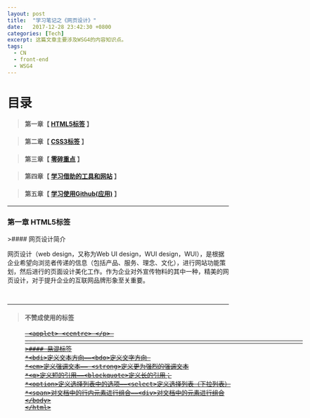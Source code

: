 ```yaml
---
layout: post
title:  "学习笔记之《网页设计》"
date:   2017-12-28 23:42:30 +0800
categories: [Tech]
excerpt: 这篇文章主要涉及WSG4的内容知识点。
tags:
  - CN
  - front-end
  - WSG4
---
```


# 目录

>#### 第一章【 [HTML5标签](#chapter1) 】


>
>#### 第二章【 [CSS3标签](#chapter2) 】

>
>#### 第三章【 [零碎重点](#chapter3) 】

>
>#### 第四章【 [学习借助的工具和网站](#chapter4) 】

>
>#### 第五章【 [学习使用Github(应用)](#chapter5) 】



---

<h3 id="chapter1">第一章  HTML5标签</h3>
>#### 网页设计简介

<p>网页设计（web design，又称为Web UI design，WUI design，WUI），是根据企业希望向浏览者传递的信息（包括产品、服务、理念、文化），进行网站功能策划，然后进行的页面设计美化工作。作为企业对外宣传物料的其中一种，精美的网页设计，对于提升企业的互联网品牌形象至关重要。</p>                                 

---                                                                        
>#### 不赞成使用的标签
<p> <basefont> <dir> <font> <isindex> <s> <strike> <u> <xmp> <applet> <centre> </p> 
---                                                                        
>#### 易混标签
*<bdi>定义文本方向——<bdo>定义文字方向 
*<em>定义强调文本—— <strong>定义更为强烈的强调文本
*<q>定义短的引用——<blockquote>定义长的引用；
*<option>定义选择列表中的选项——<select>定义选择列表（下拉列表）
*<span>对文档中的行内元素进行组合——<div>对文档中的元素进行组合


